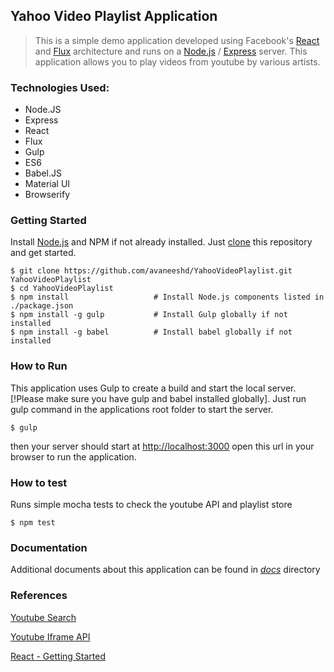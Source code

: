 ## Yahoo Video Playlist Application

> This is a simple demo application developed using Facebook's [React](https://facebook.github.io/react/) and [Flux](http://facebook.github.io/flux/) architecture
> and runs on a [Node.js](https://nodejs.org/) / [Express](http://expressjs.com/) server.
> This application allows you to play videos from youtube by various artists.

### Technologies Used:
* Node.JS
* Express
* React
* Flux
* Gulp
* ES6
* Babel.JS
* Material UI
* Browserify

### Getting Started

Install [Node.js](https://nodejs.org/) and NPM if not already installed.
Just [clone](https://github.com/avaneeshd/YahooVideoPlaylist.git) this repository and get started.

```shell
$ git clone https://github.com/avaneeshd/YahooVideoPlaylist.git YahooVideoPlaylist
$ cd YahooVideoPlaylist
$ npm install                   # Install Node.js components listed in ./package.json
$ npm install -g gulp           # Install Gulp globally if not installed
$ npm install -g babel          # Install babel globally if not installed
```

### How to Run
This application uses Gulp to create a build and start the local server.
[!Please make sure you have gulp and babel installed globally].
Just run gulp command in the applications root folder to start the server.

```shell
$ gulp 
```
then your server should start at [http://localhost:3000](http://localhost:3000)
open this url in your browser to run the application.

### How to test
Runs simple mocha tests to check the youtube API and playlist store

```shell
$ npm test
```

### Documentation
Additional documents about this application can be found in *[docs](https://github.com/avaneeshd/YahooVideoPlaylist/tree/master/docs)* directory


### References
[Youtube Search](https://developers.google.com/youtube/v3/docs/search/list)

[Youtube Iframe API](https://developers.google.com/youtube/iframe_api_reference?hl=en)

[React - Getting Started](https://facebook.github.io/react/docs/getting-started.html)